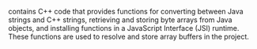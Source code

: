 contains C++ code that provides functions for converting between Java strings and C++ strings, retrieving and storing byte arrays from Java objects, and installing functions in a JavaScript Interface (JSI) runtime. These functions are used to resolve and store array buffers in the project.